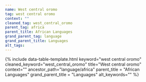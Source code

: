 ```yaml
---
name: West central oromo
tag: west central oromo
context: ""
cleaned_tag: west_central_oromo
parent_tag: africa
parent_title: African Languages
grand_parent_tag: language
grand_parent_title: Languages
alt_tags: 
---
```


{% include data-table-template.html 
  keyword="west central oromo" 
  cleaned_keyword="west_central_oromo" 
  title="West central oromo"
  context=""
  ancestor_path="language/africa" 
  parent_title = "African Languages"
  grand_parent_title = "Languages"
  alt_keywords=""
%}

